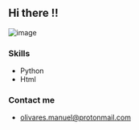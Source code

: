 ## Hi there !!
![image](https://user-images.githubusercontent.com/98265969/150681649-d365e821-3b39-49d7-a4a3-156e2ef0404d.png)
### Skills
* Python
* Html
### Contact me
* olivares.manuel@protonmail.com


